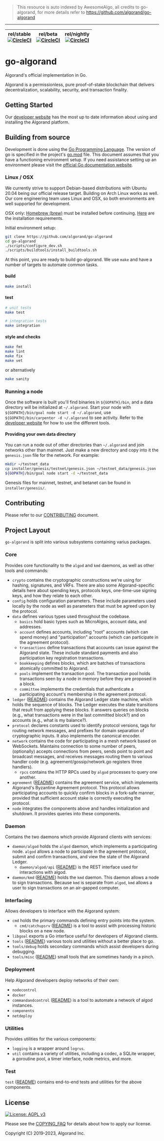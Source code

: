 > This resource is auto indexed by AwesomeAlgo, all credits to go-algorand, for more details refer to https://github.com/algorand/go-algorand

---

| rel/stable <br> [![CircleCI](https://circleci.com/gh/algorand/go-algorand/tree/rel%2Fstable.svg?style=svg)](https://circleci.com/gh/algorand/go-algorand/tree/rel%2Fstable) | rel/beta  <br> [![CircleCI](https://circleci.com/gh/algorand/go-algorand/tree/rel%2Fbeta.svg?style=svg)](https://circleci.com/gh/algorand/go-algorand/tree/rel%2Fbeta) | rel/nightly  <br> [![CircleCI](https://circleci.com/gh/algorand/go-algorand/tree/rel%2Fnightly.svg?style=svg)](https://circleci.com/gh/algorand/go-algorand/tree/rel%2Fnightly) |
| --- | --- | --- |

# go-algorand

Algorand's official implementation in Go.

Algorand is a permissionless, pure proof-of-stake blockchain that delivers
decentralization, scalability, security, and transaction finality.

## Getting Started

Our [developer website][developer site url] has the most up to date information
about using and installing the Algorand platform.

## Building from source

Development is done using the [Go Programming Language](https://golang.org/).
The version of go is specified in the project's [go.mod](go.mod) file. This document assumes that you have a functioning
environment setup. If you need assistance setting up an environment please visit
the [official Go documentation website](https://golang.org/doc/).

### Linux / OSX

We currently strive to support Debian-based distributions with Ubuntu 20.04
being our official release target.
Building on Arch Linux works as well.
Our core engineering team uses Linux and OSX, so both environments are well
supported for development.

OSX only: [Homebrew (brew)](https://brew.sh) must be installed before
continuing. [Here](https://docs.brew.sh/Installation) are the installation
requirements.

Initial environment setup:
```bash
git clone https://github.com/algorand/go-algorand
cd go-algorand
./scripts/configure_dev.sh
./scripts/buildtools/install_buildtools.sh
```

At this point, you are ready to build go-algorand. We use `make` and have a
number of targets to automate common tasks.

#### build
```bash
make install
```

#### test
```bash
# unit tests
make test

# integration tests
make integration
```

#### style and checks
```bash
make fmt
make lint
make fix
make vet
```
or alternatively
```bash
make sanity
```

### Running a node

Once the software is built you'll find binaries in `${GOPATH}/bin`, and a data
directory will be initialized at `~/.algorand`. Start your node with
`${GOPATH}/bin/goal node start -d ~/.algorand`, use `${GOPATH}/bin/carpenter -d
~/.algorand` to see activity. Refer to the [developer website][developer site
url] for how to use the different tools.

#### Providing your own data directory
You can run a node out of other directories than `~/.algorand` and join networks
other than mainnet. Just make a new directory and copy into it the
`genesis.json` file for the network. For example:
```bash
mkdir ~/testnet_data
cp installer/genesis/testnet/genesis.json ~/testnet_data/genesis.json
${GOPATH}/bin/goal node start -d ~/testnet_data
```
Genesis files for mainnet, testnet, and betanet can be found in
`installer/genesis/`.

## Contributing

Please refer to our [CONTRIBUTING](CONTRIBUTING.md) document.


## Project Layout

`go-algorand` is split into various subsystems containing varius packages.

### Core

Provides core functionality to the `algod` and `kmd` daemons, as well as other tools and commands:

  - `crypto` contains the cryptographic constructions we're using for hashing,
    signatures, and VRFs. There are also some Algorand-specific details here
    about spending keys, protocols keys, one-time-use signing keys, and how they
    relate to each other.
  - `config` holds configuration parameters.  These include parameters used
    locally by the node as well as parameters that must be agreed upon by the
    protocol.
  - `data` defines various types used throughout the codebase.
     - `basics` hold basic types such as MicroAlgos, account data, and
       addresses.
     - `account` defines accounts, including "root" accounts (which can
       spend money) and "participation" accounts (which can participate in
       the agreement protocol).
     - `transactions` define transactions that accounts can issue against
       the Algorand state.  These include standard payments and also
       participation key registration transactions.
     - `bookkeeping` defines blocks, which are batches of transactions
       atomically committed to Algorand.
     - `pools` implement the transaction pool.  The transaction pool holds
       transactions seen by a node in memory before they are proposed in a
       block.
     - `committee` implements the credentials that authenticate a
       participating account's membership in the agreement protocol.
  - `ledger` ([README](ledger/README.md)) contains the Algorand Ledger state
    machine, which holds the sequence of blocks.  The Ledger executes the state
    transitions that result from applying these blocks.  It answers queries on
    blocks (e.g., what transactions were in the last committed block?) and on
    accounts (e.g., what is my balance?).
  - `protocol` declares constants used to identify protocol versions, tags for
    routing network messages, and prefixes for domain separation of
    cryptographic inputs.  It also implements the canonical encoder.
  - `network` contains the code for participating in a mesh network based on
    WebSockets. Maintains connection to some number of peers, (optionally)
    accepts connections from peers, sends point to point and broadcast messages,
    and receives messages routing them to various handler code
    (e.g. agreement/gossip/network.go registers three handlers).
     - `rpcs` contains the HTTP RPCs used by `algod` processes to query one
       another.
  - `agreement` ([README](agreement/README.md)) contains the agreement service,
    which implements Algorand's Byzantine Agreement protocol.  This protocol
    allows participating accounts to quickly confirm blocks in a fork-safe
    manner, provided that sufficient account stake is correctly executing the
    protocol.
  - `node` integrates the components above and handles initialization and
    shutdown.  It provides queries into these components.

### Daemon

Contains the two daemons which provide Algorand clients with services:

  - `daemon/algod` holds the `algod` daemon, which implements a participating
    node.  `algod` allows a node to participate in the agreement protocol,
    submit and confirm transactions, and view the state of the Algorand Ledger.
     - `daemon/algod/api` ([README](daemon/algod/api/README.md)) is the REST
       interface used for interactions with algod.
  - `daemon/kmd` ([README](daemon/kmd/README.md)) holds the `kmd` daemon.  This
    daemon allows a node to sign transactions.  Because `kmd` is separate from
    `algod`, `kmd` allows a user to sign transactions on an air-gapped computer.

### Interfacing

Allows developers to interface with the Algorand system:

  - `cmd` holds the primary commands defining entry points into the system.
     - `cmd/catchupsrv` ([README](cmd/catchupsrv/README.md)) is a tool to
       assist with processing historic blocks on a new node.
  - `libgoal` exports a Go interface useful for developers of Algorand clients.
  - `tools` ([README](tools/README.md)) various tools and utilities without a better place to go.
  - `tools/debug` holds secondary commands which assist developers during debugging.
  - `tools/misc` ([README](tools/misc/README.md)) small tools that are sometimes handy in a pinch.

### Deployment
Help Algorand developers deploy networks of their own:

  - `nodecontrol`
  - `docker`
  - `commandandcontrol` ([README](test/commandandcontrol/README.md)) is a tool to
    automate a network of algod instances.
  - `components`
  - `netdeploy`

### Utilities
Provides utilities for the various components:

  - `logging` is a wrapper around `logrus`.
  - `util` contains a variety of utilities, including a codec, a SQLite wrapper,
    a goroutine pool, a timer interface, node metrics, and more.

### Test
`test` ([README](test/README.md)) contains end-to-end tests and utilities for the above components.


## License
[![License: AGPL v3](https://img.shields.io/badge/License-AGPL%20v3-blue.svg)](COPYING)

Please see the [COPYING_FAQ](COPYING_FAQ) for details about how to apply our license.

Copyright (C) 2019-2023, Algorand Inc.

[developer site url]: https://developer.algorand.org/
